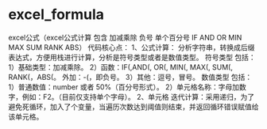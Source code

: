 # excel_formula
excel公式（excel公式计算 包含 加减乘除 负号 单个百分号 IF AND OR MIN MAX SUM RANK ABS）
代码核心点：
1、公式计算： 分析字符串，转换成后缀表达式，方便用栈进行计算，分析是符号类型或者是数值类型。
  符号类型 包括： 
    1）基础类型：加减乘除。
    2）函数：IF(,AND(, OR(, MIN(, MAX(, SUM(, RANK(，ABS(。 外加：-(，即负号。
    3）其他：逗号，冒号。
  数值类型 包括：
    1）普通数值：number 或者 50%（百分号形式）。
    2）单元格名称：字母加数字，例如：F2。（目前仅支持单个字母）。
2、单元格 迭代计算：采用递归，为了避免死循环，加入了个变量，当遍历次数达到阈值则结束，并返回循环错误赋值给该单元格。
